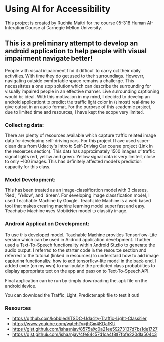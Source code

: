 # Using AI for Accessibility
This project is created by Ruchita Maitri for the course 05-318 Human AI-Interation Course at Carnegie Mellon University.


## This is a preliminary attempt to develop an android application to help people with visual impairment navigate better!

People with visual impairment find it difficult to carry out their daily activities. With time they do get used to their surroundings. However, navigating outside comfortable space remains a challenge. This necessitates a one stop solution which can describe the surrounding for visually impaired people in an effective manner. Live surrounding captioning would be ideal. With this motivation in my mind, I decided to develop an android applicationt to predict the traffic light color in (almost) real-time to give output in an audio format. For the purpose of this academic project, due to limited time and resources, I have kept the scope very limited. 

### Collecting data:
There are plenty of resources available which capture traffic related image data for developing self-driving cars. For this project I have used super-clean data from Udacity's Intro to Self-Driving Car course project (Link in the resources section). This data has approximately 1500 images of traffic signal lights red, yellow and green. Yellow signal data is very limited, close to only ~100 images. This has definitely affected model's prediction capacity for this class.

### Model Development:
This has been treated as an image-classification model with 3 classes, 'Red', 'Yellow', and 'Green'. For developing image classification model, I used Teachable Machine by Google. Teachable Machine is a web based tool that makes creating machine learning model super fast and easy. Teachable Machine uses MobileNet model to classify image. 

### Android Application Development:
To use this developed model, Teachable Machine provides Tensorflow-Lite version which can be used in Android application development. I further used a Text-To-Speech functionality within Android Studio to generate the audio output. I referred to the starter code in the resource section and referred to the tutorial (linked in resources) to understand how to add image capturing functionality, how to add tensorflow-lite model in the back-end. I added code (on my own) to manipulate the predicted class probabilities to display appropriate text on the app and pass on to Text-To-Speech API. 

Final application can be run by simply downloading the .apk file on the android device. 

You can download the Traffic_Light_Predictor.apk file to test it out! 

### Resources
- https://github.com/kobbled/ITSDC-Udacity-Traffic-Light-Classifier
- https://www.youtube.com/watch?v=jhGm4KDafKU
- https://gist.github.com/ishaanjav/8575a9c0a21ee59273137d7ba1de1727
- https://gist.github.com/ishaanjav/4fe84d57d1ca4f887fbfe220dfa504c3



